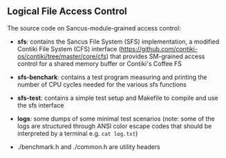 ## Logical File Access Control

The source code on Sancus-module-grained access control:

* __sfs__: contains the Sancus File System (SFS) implementation, a modified
Contiki File System (CFS) interface (https://github.com/contiki-os/contiki/tree/master/core/cfs)
that provides SM-grained access control for a shared memory buffer or Contiki's Coffee FS

* __sfs-benchark__: contains a test program measuring and printing the number
of CPU cycles needed for the various sfs functions

* __sfs-test__: contains a simple test setup and Makefile to compile and use the
sfs interface

* __logs__: some dumps of some minimal test scenarios (note: some of the logs are
structured through ANSI color escape codes that should be interpreted by a
terminal e.g. `cat log.txt`)

* ./benchmark.h and ./common.h are utility headers
